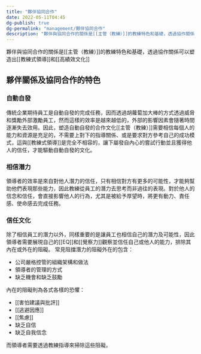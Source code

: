 ```yaml
---
title: "夥伴協同合作"
date: 2022-05-11T04:45
dg-publish: true
dg-permalink: "management/夥伴協同合作"
description: "夥伴與協同合作的關係是[[主管（教練）]]的教練特色和基礎，透過協作關係可以塑造出[[教練式領導]]和[[高績效文化]]..."
---
```


夥伴與協同合作的關係是[[主管（教練）]]的教練特色和基礎，透過協作關係可以塑造出[[教練式領導]]和[[高績效文化]]

## 夥伴關係及協同合作的特色

### 自動自發
傳統企業期待員工是自動自發的完成任務，因而透過胡蘿蔔加大棒的方式透過威脅和獎勵外部激勵員工，然而這樣的效率是越來越低的，外部的影響因素會隨著時間逐漸失去效用。因此，塑造自動自發的合作文化[[主管（教練）]]需要相信每個人的能力和資源是充足的，不需要上對下的指導關係、或是要求對方參考自己的成功模式，這與[[教練式領導]]是完全不相容的，讓下屬發自內心的嘗試行動並且獲得他人的信任，才能驅動自動自發的文化。

### 相信潛力
領導者的效率是來自對他人潛力的信任，只有相信對方有更多的可能性，才能夠幫助他們表現那些能力，因此教練從員工的潛力去思考而非過往的表現。對於他人的信念和信任，會直接影響他人的行為，尤其是被給予厚望時，將更有動力、責任感、使命感去完成任務。

### 信任文化

除了相信員工的潛力以外，同樣重要的是讓員工也相信自己的潛力及可能性，因此領導者需要展現自己的[[EQ]]和[[覺察力]]觀察並信任自己或他人的能力，排除其內在或外在的阻礙。
常見阻擋潛力的阻礙外在的包含：
- 公司嚴格控管的組織架構和做法
- 領導者的管理的方式
- 缺乏機會和缺乏鼓勵

內在的阻礙則為各式各樣的恐懼：
- [[害怕建議與批評]]
- [[逃避因應]]
- [[焦慮]]
- 缺乏自信
- 缺乏自我信念

而領導者需要透過教練指導來掃除這些阻礙。


